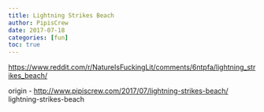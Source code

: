 ```yaml
---
title: Lightning Strikes Beach
author: PipisCrew
date: 2017-07-18
categories: [fun]
toc: true
---
```


https://www.reddit.com/r/NatureIsFuckingLit/comments/6ntpfa/lightning_strikes_beach/

origin - http://www.pipiscrew.com/2017/07/lightning-strikes-beach/ lightning-strikes-beach